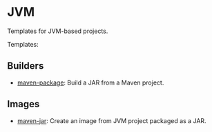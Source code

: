 # JVM

Templates for JVM-based projects.

Templates:

## Builders

- [maven-package](maven-package.builder.md): Build a JAR from a Maven project.

## Images

- [maven-jar](maven-jar.image.md): Create an image from JVM project packaged as a JAR.